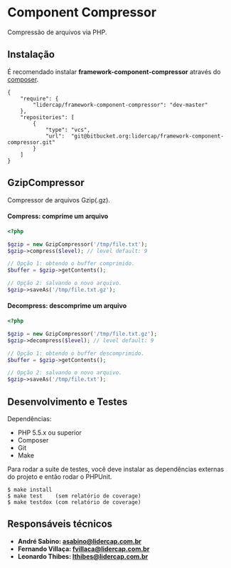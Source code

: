 Component Compressor
====================

Compressão de arquivos via PHP.

Instalação
----------

É recomendado instalar **framework-component-compressor** através do [composer](http://getcomposer.org).

```
{
    "require": {
        "lidercap/framework-component-compressor": "dev-master"
    },
    "repositories": [
        {
            "type": "vcs",
            "url":  "git@bitbucket.org:lidercap/framework-component-compressor.git"
        }
    ]
}
```

GzipCompressor
--------------

Compressor de arquivos Gzip(.gz).

#### Compress: comprime um arquivo

```php
<?php

$gzip = new GzipCompressor('/tmp/file.txt');
$gzip->compress($level); // level default: 9

// Opção 1: obtendo o buffer comprimido.
$buffer = $gzip->getContents();

// Opção 2: salvando o novo arquivo.
$gzip->saveAs('/tmp/file.txt.gz');

```

#### Decompress: descomprime um arquivo

```php
<?php

$gzip = new GzipCompressor('/tmp/file.txt.gz');
$gzip->decompress($level); // level default: 9

// Opção 1: obtendo o buffer descomprimido.
$buffer = $gzip->getContents();

// Opção 2: salvando o novo arquivo.
$gzip->saveAs('/tmp/file.txt');

```

Desenvolvimento e Testes
------------------------

Dependências:

 * PHP 5.5.x ou superior
 * Composer
 * Git
 * Make

Para rodar a suite de testes, você deve instalar as dependências externas do projeto e então rodar o PHPUnit.

    $ make install
    $ make test    (sem relatório de coverage)
    $ make testdox (com relatório de coverage)

Responsáveis técnicos
---------------------

 * **André Sabino: <asabino@lidercap.com.br>**
 * **Fernando Villaça: <fvillaca@lidercap.com.br>**
 * **Leonardo Thibes: <lthibes@lidercap.com.br>**
